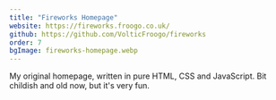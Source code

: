 ```yaml
---
title: "Fireworks Homepage"
website: https://fireworks.froogo.co.uk/
github: https://github.com/VolticFroogo/fireworks
order: 7
bgImage: fireworks-homepage.webp
---
```


My original homepage, written in pure HTML, CSS and JavaScript. Bit childish and old now, but it's very fun.